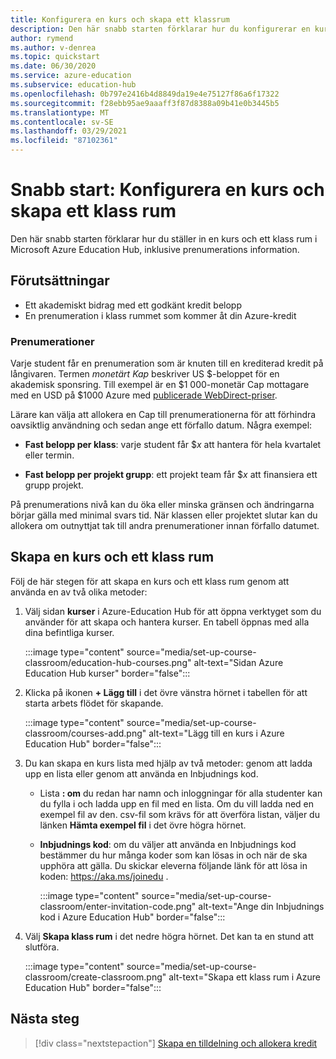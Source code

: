 ```yaml
---
title: Konfigurera en kurs och skapa ett klassrum
description: Den här snabb starten förklarar hur du konfigurerar en kurs och ett klass rum i Azure Education Hub.
author: rymend
ms.author: v-denrea
ms.topic: quickstart
ms.date: 06/30/2020
ms.service: azure-education
ms.subservice: education-hub
ms.openlocfilehash: 0b797e2416b4d8849da19e4e75127f86a6f17322
ms.sourcegitcommit: f28ebb95ae9aaaff3f87d8388a09b41e0b3445b5
ms.translationtype: MT
ms.contentlocale: sv-SE
ms.lasthandoff: 03/29/2021
ms.locfileid: "87102361"
---
```

# <a name="quickstart-set-up-a-course-and-create-a-classroom"></a>Snabb start: Konfigurera en kurs och skapa ett klass rum

Den här snabb starten förklarar hur du ställer in en kurs och ett klass rum i Microsoft Azure Education Hub, inklusive prenumerations information.

## <a name="prerequisites"></a>Förutsättningar

- Ett akademiskt bidrag med ett godkänt kredit belopp
- En prenumeration i klass rummet som kommer åt din Azure-kredit

### <a name="subscriptions"></a>Prenumerationer

Varje student får en prenumeration som är knuten till en krediterad kredit på långivaren. Termen *monetärt Kap* beskriver US $-beloppet för en akademisk sponsring. Till exempel är en $1 000-monetär Cap mottagare med en USD på $1000 Azure med [publicerade WebDirect-priser](https://azure.microsoft.com/pricing/calculator/).

Lärare kan välja att allokera en Cap till prenumerationerna för att förhindra oavsiktlig användning och sedan ange ett förfallo datum. Några exempel:

- **Fast belopp per klass**: varje student får $*x* att hantera för hela kvartalet eller termin.

- **Fast belopp per projekt grupp**: ett projekt team får $*x* att finansiera ett grupp projekt.

På prenumerations nivå kan du öka eller minska gränsen och ändringarna börjar gälla med minimal svars tid. När klassen eller projektet slutar kan du allokera om outnyttjat tak till andra prenumerationer innan förfallo datumet.

## <a name="create-a-course-and-classroom"></a>Skapa en kurs och ett klass rum

Följ de här stegen för att skapa en kurs och ett klass rum genom att använda en av två olika metoder:

1. Välj sidan **kurser** i Azure-Education Hub för att öppna verktyget som du använder för att skapa och hantera kurser. En tabell öppnas med alla dina befintliga kurser.

    :::image type="content" source="media/set-up-course-classroom/education-hub-courses.png" alt-text="Sidan Azure Education Hub kurser" border="false":::

1. Klicka på ikonen **+ Lägg till** i det övre vänstra hörnet i tabellen för att starta arbets flödet för skapande.

    :::image type="content" source="media/set-up-course-classroom/courses-add.png" alt-text="Lägg till en kurs i Azure Education Hub" border="false":::

1. Du kan skapa en kurs lista med hjälp av två metoder: genom att ladda upp en lista eller genom att använda en Inbjudnings kod.
    - Lista **: om** du redan har namn och inloggningar för alla studenter kan du fylla i och ladda upp en fil med en lista. Om du vill ladda ned en exempel fil av den. csv-fil som krävs för att överföra listan, väljer du länken **Hämta exempel fil** i det övre högra hörnet.
    - **Inbjudnings kod**: om du väljer att använda en Inbjudnings kod bestämmer du hur många koder som kan lösas in och när de ska upphöra att gälla. Du skickar eleverna följande länk för att lösa in koden: https://aka.ms/joinedu .

      :::image type="content" source="media/set-up-course-classroom/enter-invitation-code.png" alt-text="Ange din Inbjudnings kod i Azure Education Hub" border="false":::

1. Välj **Skapa klass rum** i det nedre högra hörnet. Det kan ta en stund att slutföra.

   :::image type="content" source="media/set-up-course-classroom/create-classroom.png" alt-text="Skapa ett klass rum i Azure Education Hub" border="false":::

## <a name="next-steps"></a>Nästa steg

> [!div class="nextstepaction"]
> [Skapa en tilldelning och allokera kredit](create-assignment-allocate-credit.md)
